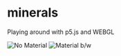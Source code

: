 # minerals
Playing around with p5.js and WEBGL

![No Material](http://i.imgur.com/XzGBLjj.gif)
![Material b/w](http://i.imgur.com/8ZBuAMT.gif)


